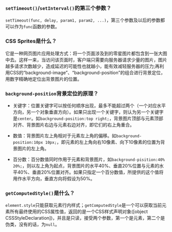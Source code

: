 ### `setTimeout()`/`setInterval()`的第三个参数？  
`setTimeout(func, delay, param1, param2, ...)`，第三个参数及以后的参数都可以作为`func`函数的参数。  

### CSS Sprites是什么？  
它是一种网页图片应用处理方式：将一个页面涉及到的零星图片都包含到一张大图中去。这样一来，当访问该页面时，客户端只需要向服务器请求少量的图片，图片越多请求次数越少，造成延迟的可能性也就越小，能有效减轻服务器的压力;再利用CSS的“background-image”、“background-position”的组合进行背景定位，用数字精确地定位出背景图片的位置。

### `background-position`背景定位的原理？   
- 关键字：位置关键字可以按任何顺序出现，最多不能超过两个（一个对应水平方向，另一个对象垂直方向）。如果只出现一个关键字，则认为另一个关键字是`center`。如`background-position:top right;`，背景图片顶部与元素顶部对齐、背景图片右边与元素右边对齐，即它们的右上角重合。  

- 数值：背景图片左上角相对于元素左上角的偏移。如`background-position:10px 10px;`，即元素的左上角向右10像素、向下10像素的位置为背景图片的左上角。  

- 百分数：百分数值同时作用于元素和背景图片，如`background-pisition:40% 20%;`，则以左上角为起点，背景图片的水平40%、垂直20%位置与元素的水平40%、垂直20%位置对齐。如果只指定一个百分数值，所提供的这个值将用作水平方向，垂直方向将假设为50%。

### `getComputedStyle()`是什么？  
`element.style`只能获取元素行内样式；`getComputedStyle`是一个可以获取当前元素所有最终使用的CSS属性值，返回的是一个CSS样式声明对象([object CSSStyleDeclaration])，并且是只读，接受两个参数，第一个是元素，第二个是伪类，没有的话，为`null`。
